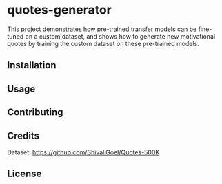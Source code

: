 
# quotes-generator

This project demonstrates how pre-trained transfer models can be fine-tuned on a custom dataset, and shows how to generate new motivational quotes by training the custom dataset on these pre-trained models.
## Installation



## Usage



## Contributing



## Credits

Dataset: https://github.com/ShivaliGoel/Quotes-500K

## License


